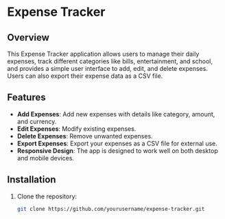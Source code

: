 # Expense Tracker

## Overview

This Expense Tracker application allows users to manage their daily expenses, track different categories like bills, entertainment, and school, and provides a simple user interface to add, edit, and delete expenses. Users can also export their expense data as a CSV file.

## Features

- **Add Expenses**: Add new expenses with details like category, amount, and currency.
- **Edit Expenses**: Modify existing expenses.
- **Delete Expenses**: Remove unwanted expenses.
- **Export Expenses**: Export your expenses as a CSV file for external use.
- **Responsive Design**: The app is designed to work well on both desktop and mobile devices.

## Installation

1. Clone the repository:
   ```bash
   git clone https://github.com/yourusername/expense-tracker.git
